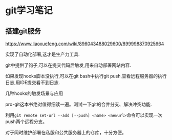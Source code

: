 # git学习笔记

## 搭建git服务

https://www.liaoxuefeng.com/wiki/896043488029600/899998870925664

实现了自动化部署,这才是生产力工具.

git中提供了钩子,可以在提交代码后触发,用来自动部署网站内容.

<!-- more -->

如果发现hooks脚本没执行,可以在git bash中执行git push,查看远程服务器的执行日志,用IDE提交看不到日志.

几种hooks的触发场景与应用

pro-git这本书绝对值得细读一遍。测试一下git的合并分支、解决冲突功能.

利用`git remote set-url --add [--push] <name> <newurl>`命令可以实现一次push两个远程分支。

对于同时维护部署在私服和公共服务器上的仓库，十分方便。
